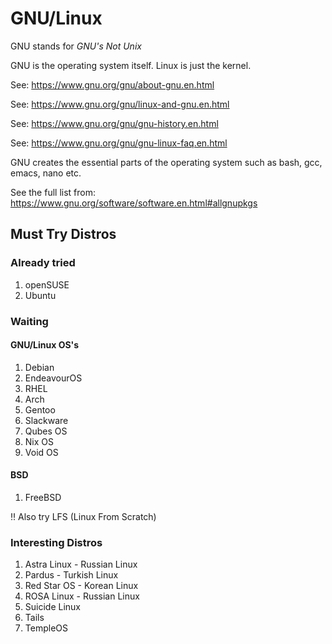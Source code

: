 # GNU/Linux

GNU stands for *GNU's Not Unix*

GNU is the operating system itself. Linux is just the kernel.

See: <https://www.gnu.org/gnu/about-gnu.en.html>

See: <https://www.gnu.org/gnu/linux-and-gnu.en.html>

See: <https://www.gnu.org/gnu/gnu-history.en.html>

See: <https://www.gnu.org/gnu/gnu-linux-faq.en.html>

GNU creates the essential parts of the operating system such as bash, gcc, emacs, nano etc.

See the full list from: <https://www.gnu.org/software/software.en.html#allgnupkgs>

## Must Try Distros

### Already tried

1) openSUSE
2) Ubuntu

### Waiting

#### GNU/Linux OS's

1) Debian
2) EndeavourOS
3) RHEL
4) Arch
5) Gentoo
6) Slackware
7) Qubes OS
8) Nix OS
9) Void OS

#### BSD

1) FreeBSD

:bangbang: Also try LFS (Linux From Scratch)

### Interesting Distros

1) Astra Linux - Russian Linux
2) Pardus - Turkish Linux
3) Red Star OS - Korean Linux
4) ROSA Linux - Russian Linux
5) Suicide Linux
6) Tails
7) TempleOS
